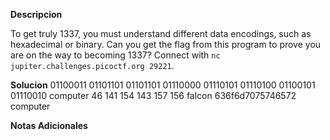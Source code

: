 **Descripcion**

To get truly 1337, you must understand different data encodings, such as hexadecimal or binary. Can you get the flag from this program to prove you are on the way to becoming 1337? Connect with `nc jupiter.challenges.picoctf.org 29221`.

**Solucion**
01100011 01101101 01101101 01110000 01110101 01110100 01100101 01110010
computer
46 141 154 143 157 156
falcon
636f6d7075746572
computer


**Notas Adicionales**